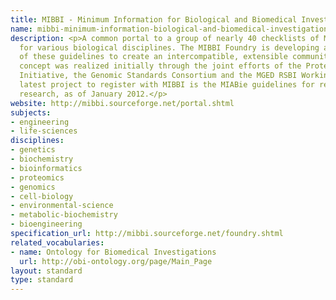 ```yaml
---
title: MIBBI - Minimum Information for Biological and Biomedical Investigations
name: mibbi-minimum-information-biological-and-biomedical-investigations
description: <p>A common portal to a group of nearly 40 checklists of Minimum Information
  for various biological disciplines. The MIBBI Foundry is developing a cross-analysis
  of these guidelines to create an intercompatible, extensible community of standards.</p><p>The
  concept was realized initially through the joint efforts of the Proteomics Standards
  Initiative, the Genomic Standards Consortium and the MGED RSBI Working Groups. The
  latest project to register with MIBBI is the MIABie guidelines for reporting biofilm
  research, as of January 2012.</p>
website: http://mibbi.sourceforge.net/portal.shtml
subjects:
- engineering
- life-sciences
disciplines:
- genetics
- biochemistry
- bioinformatics
- proteomics
- genomics
- cell-biology
- environmental-science
- metabolic-biochemistry
- bioengineering
specification_url: http://mibbi.sourceforge.net/foundry.shtml
related_vocabularies:
- name: Ontology for Biomedical Investigations
  url: http://obi-ontology.org/page/Main_Page
layout: standard
type: standard
---
```


